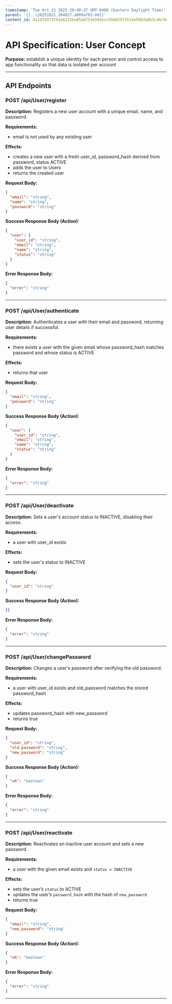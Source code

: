 ```yaml
---
timestamp: 'Tue Oct 21 2025 20:40:27 GMT-0400 (Eastern Daylight Time)'
parent: '[[..\20251021_204027.a009af03.md]]'
content_id: 011d7d3737b4ab221be85ab753e59d1cc956625f351de59b3a8b3c46c9e53e9c
---
```


# API Specification: User Concept

**Purpose:** establish a unique identity for each person and control access to app functionality so that data is isolated per account

***

## API Endpoints

### POST /api/User/register

**Description:** Registers a new user account with a unique email, name, and password.

**Requirements:**

* email is not used by any existing user

**Effects:**

* creates a new user with a fresh user\_id, password\_hash derived from password, status ACTIVE
* adds the user to Users
* returns the created user

**Request Body:**

```json
{
  "email": "string",
  "name": "string",
  "password": "string"
}
```

**Success Response Body (Action):**

```json
{
  "user": {
    "user_id": "string",
    "email": "string",
    "name": "string",
    "status": "string"
  }
}
```

**Error Response Body:**

```json
{
  "error": "string"
}
```

***

### POST /api/User/authenticate

**Description:** Authenticates a user with their email and password, returning user details if successful.

**Requirements:**

* there exists a user with the given email whose password\_hash matches password and whose status is ACTIVE

**Effects:**

* returns that user

**Request Body:**

```json
{
  "email": "string",
  "password": "string"
}
```

**Success Response Body (Action):**

```json
{
  "user": {
    "user_id": "string",
    "email": "string",
    "name": "string",
    "status": "string"
  }
}
```

**Error Response Body:**

```json
{
  "error": "string"
}
```

***

### POST /api/User/deactivate

**Description:** Sets a user's account status to INACTIVE, disabling their access.

**Requirements:**

* a user with user\_id exists

**Effects:**

* sets the user's status to INACTIVE

**Request Body:**

```json
{
  "user_id": "string"
}
```

**Success Response Body (Action):**

```json
{}
```

**Error Response Body:**

```json
{
  "error": "string"
}
```

***

### POST /api/User/changePassword

**Description:** Changes a user's password after verifying the old password.

**Requirements:**

* a user with user\_id exists and old\_password matches the stored password\_hash

**Effects:**

* updates password\_hash with new\_password
* returns true

**Request Body:**

```json
{
  "user_id": "string",
  "old_password": "string",
  "new_password": "string"
}
```

**Success Response Body (Action):**

```json
{
  "ok": "boolean"
}
```

**Error Response Body:**

```json
{
  "error": "string"
}
```

***

### POST /api/User/reactivate

**Description:** Reactivates an inactive user account and sets a new password.

**Requirements:**

* a user with the given email exists and `status = INACTIVE`

**Effects:**

* sets the user’s `status` to ACTIVE
* updates the user’s `password_hash` with the hash of `new_password`
* returns true

**Request Body:**

```json
{
  "email": "string",
  "new_password": "string"
}
```

**Success Response Body (Action):**

```json
{
  "ok": "boolean"
}
```

**Error Response Body:**

```json
{
  "error": "string"
}
```

***
